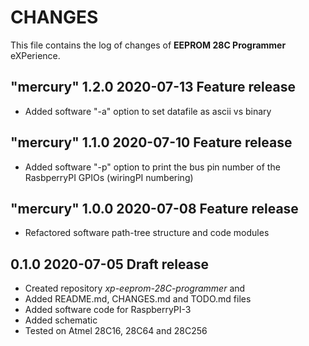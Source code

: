 # CHANGES
This file contains the log of changes of **EEPROM 28C Programmer** eXPerience.


## "mercury" 1.2.0 2020-07-13 Feature release
- Added software "-a" option to set datafile as ascii vs binary


## "mercury" 1.1.0 2020-07-10 Feature release
- Added software "-p" option to print the bus pin number of the RasbperryPI GPIOs (wiringPI numbering)


## "mercury" 1.0.0 2020-07-08 Feature release
- Refactored software path-tree structure and code modules


## 0.1.0 2020-07-05 Draft release
- Created repository *xp-eeprom-28C-programmer* and
- Added README.md, CHANGES.md and TODO.md files
- Added software code for RaspberryPI-3
- Added schematic
- Tested on Atmel 28C16, 28C64 and 28C256
